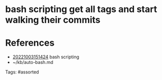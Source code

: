 # bash scripting get all tags and start walking their commits

# References
- [20221003151424](/zet/20221003151424/README.md) bash scripting
- ~/kb/auto-bash.md

Tags:
    #assorted
